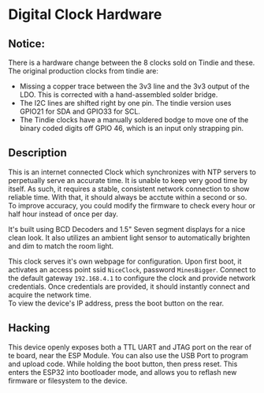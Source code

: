 # Digital Clock Hardware

## Notice:
There is a hardware change between the 8 clocks sold on Tindie and these. The original production clocks from tindie are:  
- Missing a copper trace between the 3v3 line and the 3v3 output of the LDO. This is corrected with a hand-assembled solder bridge.  
- The I2C lines are shifted right by one pin. The tindie version uses GPIO21 for SDA and GPIO33 for SCL.  
- The Tindie clocks have a manually soldered bodge to move one of the binary coded digits off GPIO 46, which is an input only strapping pin.

## Description
This is an internet connected Clock which synchronizes with NTP servers to perpetually serve an accurate time. It is unable to keep very good time by itself. As such, it requires a stable, consistent network connection to show reliable time. With that, it should always be acctute within a second or so. To improve accuracy, you could modify the firmware to check every hour or half hour instead of once per day.  

It's built using BCD Decoders and 1.5" Seven segment displays for a nice clean look. It also utilizes an ambient light sensor to automatically brighten and dim to match the room light.  

This clock serves it's own webpage for configuration. Upon first boot, it activates an access point ssid `NiceClock`, password `MinesBigger`. Connect to the default gateway `192.168.4.1` to configure the clock and provide network credentials. Once credentials are provided, it should instantly connect and acquire the network time.  
To view the device's IP address, press the boot button on the rear.

## Hacking
This device openly exposes both a TTL UART and JTAG port on the rear of te board, near the ESP Module. You can also use the USB Port to program and upload code. While holding the boot button, then press reset. This enters the ESP32 into bootloader mode, and allows you to reflash new firmware or filesystem to the device.